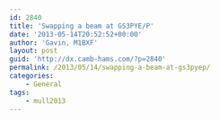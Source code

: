 ```yaml
---
id: 2840
title: 'Swapping a beam at GS3PYE/P'
date: '2013-05-14T20:52:52+00:00'
author: 'Gavin, M1BXF'
layout: post
guid: 'http://dx.camb-hams.com/?p=2840'
permalink: /2013/05/14/swapping-a-beam-at-gs3pyep/
categories:
    - General
tags:
    - mull2013
---
```


<div class="wlWriterEditableSmartContent" id="scid:5737277B-5D6D-4f48-ABFC-DD9C333F4C5D:93dd89f6-58f1-41f3-b9ba-ab49f91a6112" style="float: none; padding-bottom: 0px; padding-top: 0px; padding-left: 0px; margin: 0px; display: inline; padding-right: 0px"><div><object height="331" width="591"><param name="movie" value="http://www.youtube.com/v/gvdl6u_bVkc?hl=en&hd=1"></param></object></div></div>
